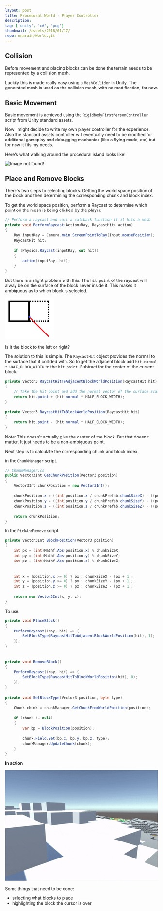 ```yaml
---
layout: post
title: Procedural World - Player Controller
description: 
tag: ['unity', 'c#', 'pcg']
thumbnail: /assets/2018/01/17/
repo: nnarain/World.git
---
```


Collision
---------

Before movement and placing blocks can be done the terrain needs to be represented by a collision mesh.

Luckily this is made really easy using a `MeshCollider` in Unity. The generated mesh is used as the collision mesh, with no modification, for now.

Basic Movement
--------------

Basic movement is achieved using the `RigidbodyFirstPersonController` script from Unity standard assets.

Now I might decide to write my own player controller for the experience. Also the standard assets controller will eventually need to be modified for additional gameplay and debugging machanics (like a flying mode, etc) but for now it fits my needs.

Here's what walking around the procedural island looks like!

![Image not found!](/assets/2018/01/17/exploring.gif)

Place and Remove Blocks
-----------------------

There's two steps to selecting blocks. Getting the world space position of the block and then determining the corresponding chunk and block index.

To get the world space position, perform a Raycast to determine which point on the mesh is being clicked by the player.

```c#
// Perform a raycast and call a callback function if it hits a mesh
private void PerformRaycast(Action<Ray, RaycastHit> action)
{
    Ray inputRay = Camera.main.ScreenPointToRay(Input.mousePosition);
    RaycastHit hit;

    if (Physics.Raycast(inputRay, out hit))
    {
        action(inputRay, hit);
    }
}
```

But there is a slight problem with this. The `hit.point` of the raycast will alway be on the surface of the block never inside it. 
This makes it ambiguous as to which block is selected.

![Image not found!](/assets/2018/01/17/raycast1.png)

Is it the block to the left or right?

The solution to this is simple. The `RaycastHit` object provides the normal to the surface that it collided with. So to get the adjacent block add `hit.normal * HALF_BLOCK_WIDTH` to the `hit.point`. Subtract for the center of the current block. 

```c#
private Vector3 RaycastHitToAdjacentBlockWorldPosition(RaycastHit hit)
{
    // Take the hit point and add the normal vector of the surface scale to a half block width
    return hit.point + (hit.normal * HALF_BLOCK_WIDTH);
}

private Vector3 RaycastHitToBlockWorldPosition(RaycastHit hit)
{
    return hit.point - (hit.normal * HALF_BLOCK_WIDTH);
}
```

Note: This doesn't actually give the center of the block. But that doesn't matter. It just needs to be a non-ambiguous point.

Next step is to calculate the corresponding chunk and block index.

in the `ChunkManager` script.

```c#
// ChunkManager.cs
public Vector3Int GetChunkPosition(Vector3 position)
{
    Vector3Int chunkPosition = new Vector3Int();

    chunkPosition.x = ((int)position.x / chunkPrefab.chunkSizeX) - ((position.x < 0) ? 1 : 0);
    chunkPosition.y = ((int)position.y / chunkPrefab.chunkSizeY) - ((position.y < 0) ? 1 : 0);
    chunkPosition.z = ((int)position.z / chunkPrefab.chunkSizeZ) - ((position.z < 0) ? 1 : 0);

    return chunkPosition;
}
```

In the `PickAndRemove` script.

```c#
private Vector3Int BlockPosition(Vector3 position)
{
    int px = (int)Mathf.Abs(position.x) % chunkSizeX;
    int py = (int)Mathf.Abs(position.y) % chunkSizeY;
    int pz = (int)Mathf.Abs(position.z) % chunkSizeZ;


    int x = (position.x >= 0) ? px : chunkSizeX - (px + 1);
    int y = (position.y >= 0) ? py : chunkSizeY - (py + 1);
    int z = (position.z >= 0) ? pz : chunkSizeZ - (pz + 1);

    return new Vector3Int(x, y, z);
}
```

To use:

```c#
private void PlaceBlock()
{
    PerformRaycast((ray, hit) => {
        SetBlockType(RaycastHitToAdjacentBlockWorldPosition(hit), 1);
    });
}


private void RemoveBlock()
{
    PerformRaycast((ray, hit) => {
        SetBlockType(RaycastHitToBlockWorldPosition(hit), 0);
    });
}

private void SetBlockType(Vector3 position, byte type)
{
    Chunk chunk = chunkManager.GetChunkFromWorldPosition(position);

    if (chunk != null)
    {
        var bp = BlockPosition(position);

        chunk.Field.Set(bp.x, bp.y, bp.z, type);
        chunkManager.UpdateChunk(chunk);
    }
}
```

**In action**

![Image not found!](/assets/2018/01/17/placeandremove.gif)

Some things that need to be done:
* selecting what blocks to place
* highlighting the block the cursor is over
